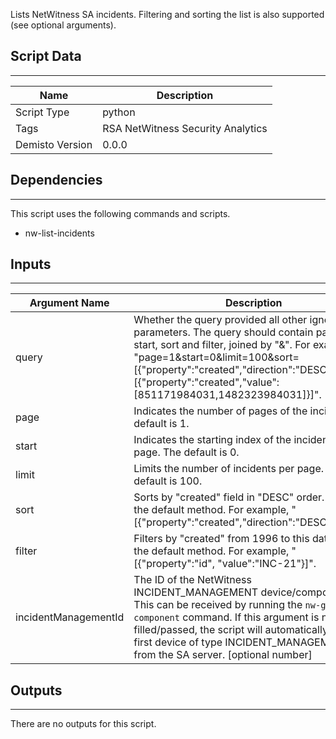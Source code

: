 Lists NetWitness SA incidents. Filtering and sorting the list is also supported (see optional arguments).

## Script Data
---

| **Name** | **Description** |
| --- | --- |
| Script Type | python |
| Tags | RSA NetWitness Security Analytics |
| Demisto Version | 0.0.0 |

## Dependencies
---
This script uses the following commands and scripts.
* nw-list-incidents

## Inputs
---

| **Argument Name** | **Description** |
| --- | --- |
| query | Whether the query provided all other ignored parameters. The query should contain page, limit, start, sort and filter, joined by "&". For example, "page=1&start=0&limit=100&sort=[{"property":"created","direction":"DESC"}]&filter=[{"property":"created","value":[851171984031,1482323984031]}]". |
| page | Indicates the number of pages of the incident. The default is 1.  |
| start | Indicates the starting index of the incident in the page. The default is 0.  |
| limit | Limits the number of incidents per page. The default is 100. |
| sort | Sorts by "created" field in "DESC" order. This is the default method. For example, "[{"property":"created","direction":"DESC"}]". |
| filter | Filters by "created" from 1996 to this date. This is the default method. For example, "[{"property":"id", "value":"INC-21"}]". |
| incidentManagementId | The ID of the NetWitness INCIDENT_MANAGEMENT device/component ID. This can be received by running the `nw-get-component` command. If this argument is not filled/passed, the script will automatically get the first device of type INCIDENT_MANAGEMENT from the SA server. [optional number] |

## Outputs
---
There are no outputs for this script.
